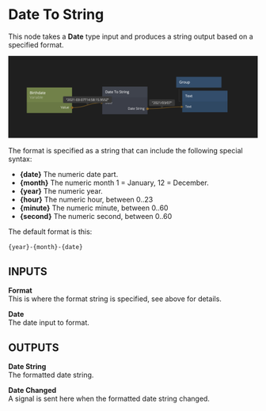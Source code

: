 # Date To String

This node takes a **Date** type input and produces a string output based on a specified format.

![](date-to-string.png ':class=img-size-l')

The format is specified as a string that can include the following special syntax:

* **{date}** The numeric date part.
* **{month}** The numeric month 1 = January, 12 = December.
* **{year}** The numeric year.
* **{hour}** The numeric hour, between 0..23
* **{minute}** The numeric minute, between 0..60
* **{second}** The numeric second, between 0..60

The default format is this:

```
{year}-{month}-{date}
```

## INPUTS

**Format**  
This is where the format string is specified, see above for details.

**Date**  
The date input to format.

## OUTPUTS

**Date String**  
The formatted date string.

**Date Changed**  
A signal is sent here when the formatted date string changed.

